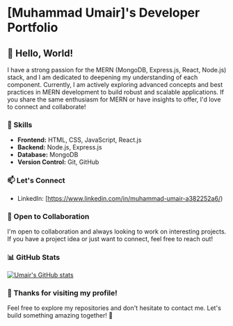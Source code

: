 # [Muhammad Umair]'s Developer Portfolio

## 👋 Hello, World!

I have a strong passion for the MERN (MongoDB, Express.js, React, Node.js) stack, and I am dedicated to deepening my understanding of each component. Currently, I am actively exploring advanced concepts and best practices in MERN development to build robust and scalable applications. If you share the same enthusiasm for MERN or have insights to offer, I'd love to connect and collaborate!

### 🚀 Skills

- **Frontend:** HTML, CSS, JavaScript, React.js
- **Backend:** Node.js, Express.js
- **Database:** MongoDB
- **Version Control:** Git, GitHub



### 📫 Let's Connect

- LinkedIn: [https://www.linkedin.com/in/muhammad-umair-a382252a6/)

### 🤝 Open to Collaboration

I'm open to collaboration and always looking to work on interesting projects. If you have a project idea or just want to connect, feel free to reach out!


### 📊 GitHub Stats

[![Umair's GitHub stats](https://github-readme-stats.vercel.app/api?username=muhammad-umair42)](https://github.com/muhammad-umair42/github-readme-stats)

### 🙏 Thanks for visiting my profile!

Feel free to explore my repositories and don't hesitate to contact me. Let's build something amazing together! 🚀

